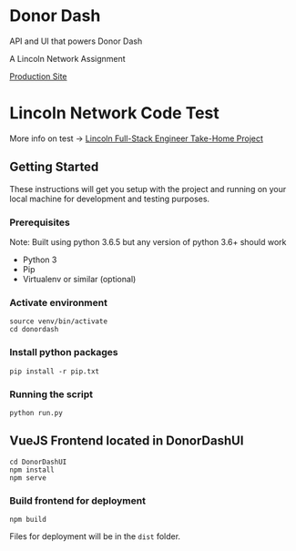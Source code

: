 # Donor Dash
API and UI that powers Donor Dash

A Lincoln Network Assignment

[Production Site](https://adoring-rosalind-f1f33f.netlify.com/)

# Lincoln Network Code Test

More info on test -> [Lincoln Full-Stack Engineer Take-Home Project](https://github.com/NotASithLord/engineer-take-home-assignment)

## Getting Started

These instructions will get you setup with the project and running on your local machine for development and testing purposes.

### Prerequisites

Note: Built using python 3.6.5 but any version of python 3.6+ should work

* Python 3
* Pip
* Virtualenv or similar (optional)

### Activate environment

```
source venv/bin/activate
cd donordash
```

### Install python packages

```
pip install -r pip.txt
```

### Running the script

```
python run.py
```

## VueJS Frontend located in DonorDashUI

```
cd DonorDashUI
npm install
npm serve
```

### Build frontend for deployment

```
npm build
```
Files for deployment will be in the `dist` folder.

